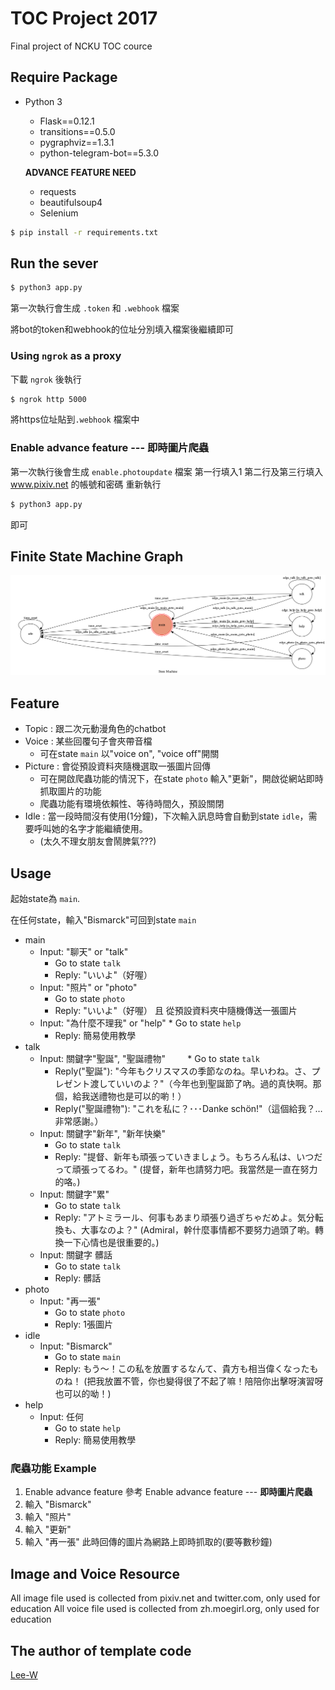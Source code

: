 # TOC Project 2017

Final project of NCKU TOC cource

## Require Package
* Python 3
	*   Flask==0.12.1
	*   transitions==0.5.0
	*   pygraphviz==1.3.1
	*   python-telegram-bot==5.3.0
	
	**ADVANCE FEATURE NEED**
	
	*   requests
	*   beautifulsoup4
	*   Selenium

```sh
$ pip install -r requirements.txt
```

## Run the sever

```sh
$ python3 app.py
```

第一次執行會生成 `.token` 和 `.webhook` 檔案

將bot的token和webhook的位址分別填入檔案後繼續即可


### Using `ngrok` as a proxy

下載 `ngrok` 後執行

```sh
$ ngrok http 5000
```

將https位址貼到`.webhook` 檔案中

### Enable advance feature --- **即時圖片爬蟲**

第一次執行後會生成 `enable.photoupdate` 檔案
第一行填入1
第二行及第三行填入 www.pixiv.net 的帳號和密碼
重新執行
```sh
$ python3 app.py
```
即可

## Finite State Machine Graph
![fsm](./img/show-fsm.png)

## Feature
* Topic : 跟二次元動漫角色的chatbot
* Voice : 某些回覆句子會夾帶音檔 
	* 可在state `main` 以"voice on", "voice off"開關
* Picture : 會從預設資料夾隨機選取一張圖片回傳
	* 可在開啟爬蟲功能的情況下，在state `photo` 輸入"更新"，開啟從網站即時抓取圖片的功能
	* 爬蟲功能有環境依賴性、等待時間久，預設關閉
* Idle : 當一段時間沒有使用(1分鐘)，下次輸入訊息時會自動到state `idle`，需要呼叫她的名字才能繼續使用。
	* (太久不理女朋友會鬧脾氣???)


## Usage
起始state為 `main`.

在任何state，輸入"Bismarck"可回到state `main`

* main
	* Input: "聊天" or "talk"
		* Go to state `talk`
		* Reply: "いいよ"（好喔）
	* Input: "照片" or "photo"
		* Go to state `photo`
		* Reply: "いいよ"（好喔） 且 從預設資料夾中隨機傳送一張圖片	
	* Input: "為什麼不理我" or "help"
        	* Go to state `help`
		* Reply: 簡易使用教學
* talk
	* Input: 關鍵字"聖誕", "聖誕禮物"
        	* Go to state `talk`
		* Reply("聖誕"): "今年もクリスマスの季節なのね。早いわね。さ、プレゼント渡していいのよ？"（今年也到聖誕節了吶。過的真快啊。那個，給我送禮物也是可以的喲！）
		* Reply("聖誕禮物"): "これを私に？･･･Danke schön!"（這個給我？…非常感謝。）
	* Input: 關鍵字"新年", "新年快樂"
		* Go to state `talk`
		* Reply: "提督、新年も頑張っていきましょう。もちろん私は、いつだって頑張ってるわ。" (提督，新年也請努力吧。我當然是一直在努力的咯。)
	* Input: 關鍵字"累"
		* Go to state `talk`
		* Reply: "アトミラール、何事もあまり頑張り過ぎちゃだめよ。気分転換も、大事なのよ？" (Admiral，幹什麼事情都不要努力過頭了喲。轉換一下心情也是很重要的。)
	* Input: 關鍵字 髒話 
		* Go to state `talk`
		* Reply: 髒話
* photo
	* Input: "再一張"
		* Go to state `photo`
		* Reply: 1張圖片
* idle
	* Input: "Bismarck"
		* Go to state `main`
		* Reply: もう～！この私を放置するなんて、貴方も相当偉くなったものね！ (把我放置不管，你也變得很了不起了嘛！陪陪你出擊呀演習呀也可以的呦！)
* help
	* Input: 任何
		* Go to state `help`
		* Reply: 簡易使用教學
	
### 爬蟲功能 Example
1. Enable advance feature 參考 Enable advance feature --- **即時圖片爬蟲**
2. 輸入 "Bismarck"
3. 輸入 "照片"
4. 輸入 "更新"
5. 輸入 "再一張" 此時回傳的圖片為網路上即時抓取的(要等數秒鐘)

## Image and Voice Resource
All image file used is collected from pixiv.net and twitter.com, only used for education
All voice file used is collected from zh.moegirl.org, only used for education 

## The author of template code
[Lee-W](https://github.com/Lee-W)
